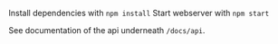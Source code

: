 Install dependencies with `npm install`
Start webserver with `npm start`

See documentation of the api underneath `/docs/api`.